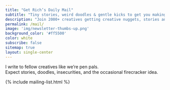 ```yaml
---
title: "Get Rich’s Daily Mail"
subtitle: "Tiny stories, weird doodles & gentle kicks to get you making stuff"
description: "Join 2000+ creatives getting creative nuggets, stories and resources delivered to their inbox."
permalink: /mail/
image: 'img/newsletter-thumbs-up.png'
background_color: '#ff5500'
color: white
subscribe: false
sitemap: true
layout: single-center
---
```


I write to fellow creatives like we’re pen pals.  
Expect stories, doodles, insecurities, and the occasional firecracker idea.

{% include mailing-list.html %}



